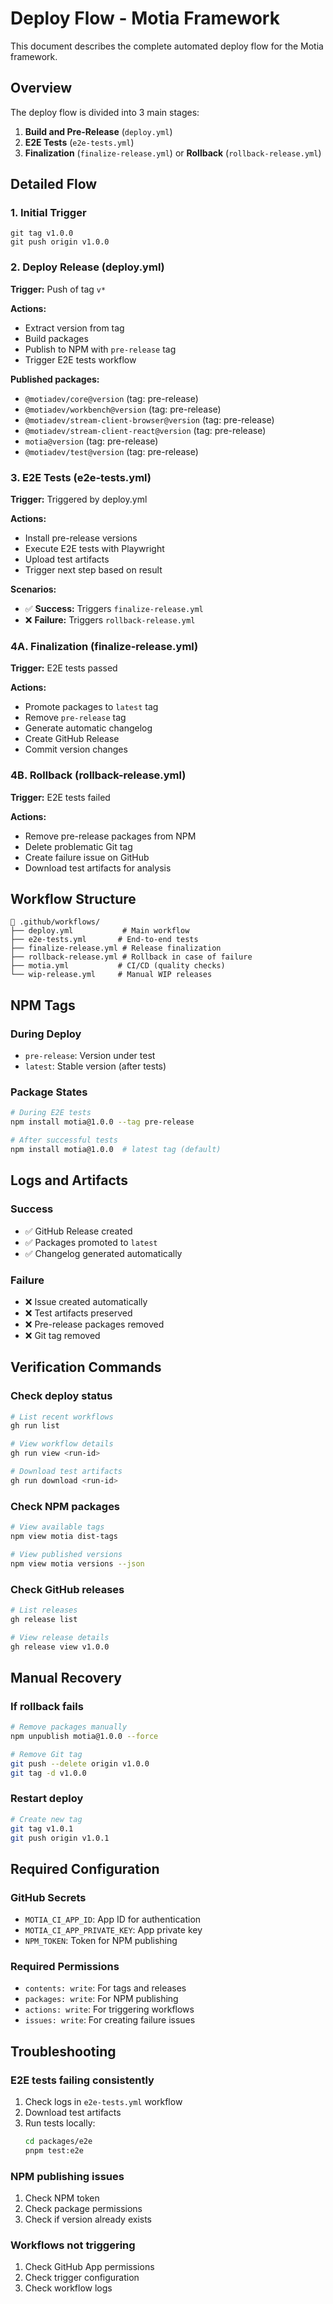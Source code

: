 # Deploy Flow - Motia Framework

This document describes the complete automated deploy flow for the Motia framework.

## Overview

The deploy flow is divided into 3 main stages:

1. **Build and Pre-Release** (`deploy.yml`)
2. **E2E Tests** (`e2e-tests.yml`) 
3. **Finalization** (`finalize-release.yml`) or **Rollback** (`rollback-release.yml`)

## Detailed Flow

### 1. Initial Trigger
```
git tag v1.0.0
git push origin v1.0.0
```

### 2. Deploy Release (deploy.yml)
**Trigger:** Push of tag `v*`

**Actions:**
- Extract version from tag
- Build packages
- Publish to NPM with `pre-release` tag
- Trigger E2E tests workflow

**Published packages:**
- `@motiadev/core@version` (tag: pre-release)
- `@motiadev/workbench@version` (tag: pre-release)
- `@motiadev/stream-client-browser@version` (tag: pre-release)
- `@motiadev/stream-client-react@version` (tag: pre-release)
- `motia@version` (tag: pre-release)
- `@motiadev/test@version` (tag: pre-release)

### 3. E2E Tests (e2e-tests.yml)
**Trigger:** Triggered by deploy.yml

**Actions:**
- Install pre-release versions
- Execute E2E tests with Playwright
- Upload test artifacts
- Trigger next step based on result

**Scenarios:**
- ✅ **Success:** Triggers `finalize-release.yml`
- ❌ **Failure:** Triggers `rollback-release.yml`

### 4A. Finalization (finalize-release.yml)
**Trigger:** E2E tests passed

**Actions:**
- Promote packages to `latest` tag
- Remove `pre-release` tag
- Generate automatic changelog
- Create GitHub Release
- Commit version changes

### 4B. Rollback (rollback-release.yml)
**Trigger:** E2E tests failed

**Actions:**
- Remove pre-release packages from NPM
- Delete problematic Git tag
- Create failure issue on GitHub
- Download test artifacts for analysis

## Workflow Structure

```
📁 .github/workflows/
├── deploy.yml           # Main workflow
├── e2e-tests.yml       # End-to-end tests
├── finalize-release.yml # Release finalization
├── rollback-release.yml # Rollback in case of failure
├── motia.yml           # CI/CD (quality checks)
└── wip-release.yml     # Manual WIP releases
```

## NPM Tags

### During Deploy
- `pre-release`: Version under test
- `latest`: Stable version (after tests)

### Package States
```bash
# During E2E tests
npm install motia@1.0.0 --tag pre-release

# After successful tests
npm install motia@1.0.0  # latest tag (default)
```

## Logs and Artifacts

### Success
- ✅ GitHub Release created
- ✅ Packages promoted to `latest`
- ✅ Changelog generated automatically

### Failure
- ❌ Issue created automatically
- ❌ Test artifacts preserved
- ❌ Pre-release packages removed
- ❌ Git tag removed

## Verification Commands

### Check deploy status
```bash
# List recent workflows
gh run list

# View workflow details
gh run view <run-id>

# Download test artifacts
gh run download <run-id>
```

### Check NPM packages
```bash
# View available tags
npm view motia dist-tags

# View published versions
npm view motia versions --json
```

### Check GitHub releases
```bash
# List releases
gh release list

# View release details
gh release view v1.0.0
```

## Manual Recovery

### If rollback fails
```bash
# Remove packages manually
npm unpublish motia@1.0.0 --force

# Remove Git tag
git push --delete origin v1.0.0
git tag -d v1.0.0
```

### Restart deploy
```bash
# Create new tag
git tag v1.0.1
git push origin v1.0.1
```

## Required Configuration

### GitHub Secrets
- `MOTIA_CI_APP_ID`: App ID for authentication
- `MOTIA_CI_APP_PRIVATE_KEY`: App private key
- `NPM_TOKEN`: Token for NPM publishing

### Required Permissions
- `contents: write`: For tags and releases
- `packages: write`: For NPM publishing
- `actions: write`: For triggering workflows
- `issues: write`: For creating failure issues

## Troubleshooting

### E2E tests failing consistently
1. Check logs in `e2e-tests.yml` workflow
2. Download test artifacts
3. Run tests locally:
   ```bash
   cd packages/e2e
   pnpm test:e2e
   ```

### NPM publishing issues
1. Check NPM token
2. Check package permissions
3. Check if version already exists

### Workflows not triggering
1. Check GitHub App permissions
2. Check trigger configuration
3. Check workflow logs